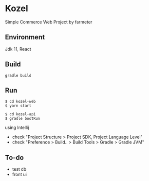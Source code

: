 # Kozel
Simple Commerce Web Project by farmeter

## Environment
Jdk 11, React

## Build
```
gradle build
```

## Run
```
$ cd kozel-web
$ yarn start
```

```
$ cd kozel-api
$ gradle bootRun
```

using Intellij 
 - check "Project Structure > Project SDK, Project Language Level"
 - check "Preference > Build.. > Build Tools > Gradle > Gradle JVM"

## To-do
- test db
- front ui
